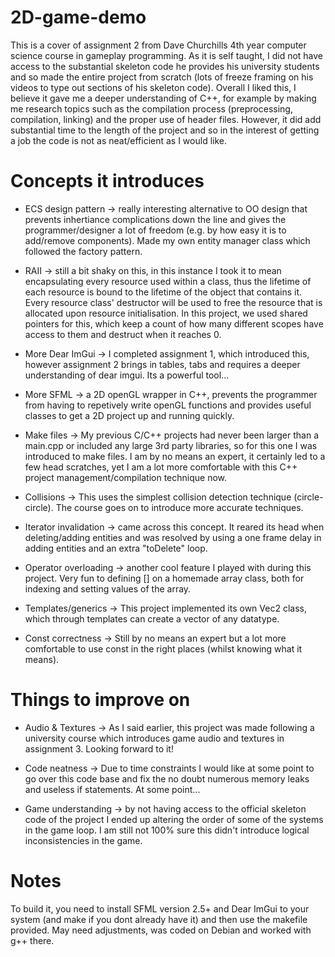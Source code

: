 # 2D-game-demo

This is a cover of assignment 2 from Dave Churchills 4th year computer science course in gameplay programming. As it is self taught, I did not have access to the substantial skeleton code he provides his university students and so made the entire project from scratch (lots of freeze framing on his videos to type out sections of his skeleton code). Overall I liked this, I believe it gave me a deeper understanding of C++, for example by making me research topics such as the compilation process (preprocessing, compilation, linking) and the proper use of header files. However, it did add substantial time to the length of the project and so in the interest of getting a job the code is not as neat/efficient as I would like.

# Concepts it introduces

- ECS design pattern -> really interesting alternative to OO design that prevents inhertiance complications down the line and gives the programmer/designer a lot of freedom (e.g. by how easy it is to add/remove components). Made my own entity manager class which followed the factory pattern.

- RAII -> still a bit shaky on this, in this instance I took it to mean encapsulating every resource used within a class, thus the lifetime of each resource is bound to the lifetime of the object that contains it. Every resource class' destructor will be used to free the resource that is allocated upon resource initialisation. In this project, we used shared pointers for this, which keep a count of how many different scopes have access to them and destruct when it reaches 0.

- More Dear ImGui -> I completed assignment 1, which introduced this, however assignment 2 brings in tables, tabs and requires a deeper understanding of dear imgui. Its a powerful tool...

- More SFML -> a 2D openGL wrapper in C++, prevents the programmer from having to repetively write openGL functions and provides useful classes to get a 2D project up and running quickly.

- Make files -> My previous C/C++ projects had never been larger than a main.cpp or included any large 3rd party libraries, so for this one I was introduced to make files. I am by no means an expert, it certainly led to a few head scratches, yet I am a lot more comfortable with this C++ project management/compilation technique now.

- Collisions -> This uses the simplest collision detection technique (circle-circle). The course goes on to introduce more accurate techniques.

- Iterator invalidation -> came across this concept. It reared its head when deleting/adding entities and was resolved by using a one frame delay in adding entities and an extra "toDelete" loop. 

- Operator overloading -> another cool feature I played with during this project. Very fun to defining [] on a homemade array class, both for indexing and setting values of the array.

- Templates/generics -> This project implemented its own Vec2 class, which through templates can create a vector of any datatype.

- Const correctness -> Still by no means an expert but a lot more comfortable to use const in the right places (whilst knowing what it means).

# Things to improve on

- Audio & Textures -> As I said earlier, this project was made following a university course which introduces game audio and textures in assignment 3. Looking forward to it!

- Code neatness -> Due to time constraints I would like at some point to go over this code base and fix the no doubt numerous memory leaks and useless if statements. At some point...

- Game understanding -> by not having access to the official skeleton code of the project I ended up altering the order of some of the systems in the game loop. I am still not 100% sure this didn't introduce logical inconsistencies in the game.

# Notes

To build it, you need to install SFML version 2.5+ and Dear ImGui to your system (and make if you dont already have it) and then use the makefile provided. May need adjustments, was coded on Debian and worked with g++ there.
